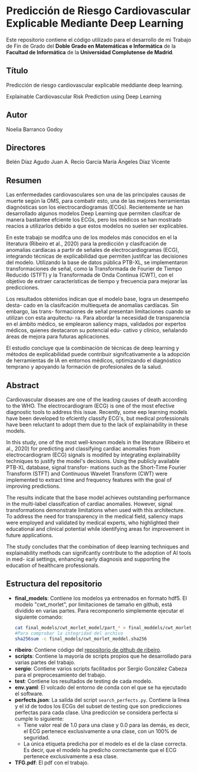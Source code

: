 # Predicción de Riesgo Cardiovascular Explicable Mediante Deep Learning

Este repositorio contiene el código utilizado para el desarrollo de mi Trabajo de Fin de Grado del **Doble Grado en Matemáticas e Informática** de la **Facultad de Informática** de la **Universidad Complutense de Madrid**.

## Título
Predicción de riesgo cardiovascular explicable meddiante deep learning.

Explainable Cardiovascular Risk Prediction using Deep Learning

## Autor
Noelia Barranco Godoy
## Directores
Belén Díaz Agudo
Juan A. Recio García
María Ángeles Díaz Vicente

## Resumen
Las enfermedades cardiovasculares son una de las principales causas de muerte
según la OMS, para combatir esto, una de las mejores herramientas diagnósticas son
los electrocardiogramas (ECGs). Recientemente se han desarrollado algunos modelos
Deep Learning que permiten clasifcar de manera bastantee efciente los ECGs, pero
los médicos se han mostrado reacios a utilizarlos debido a que estos modelos no
suelen ser explicables.

En este trabajo se modifca uno de los modelos más conocidos en el la literatura
(Ribeiro et al., 2020) para la predicción y clasifcación de anomalías cardíacas a partir
de señales de electrocardiogramas (ECG), integrando técnicas de explicabilidad que
permiten justifcar las decisiones del modelo. Utilizando la base de datos pública
PTB-XL, se implementaron transformaciones de señal, como la Transformada de
Fourier de Tiempo Reducido (STFT) y la Transformada de Onda Continua (CWT),
con el objetivo de extraer características de tiempo y frecuencia para mejorar las
predicciones.

Los resultados obtenidos indican que el modelo base, logra un desempeño desta-
cado en la clasifcación multiequeta de anomalías cardíacas. Sin embargo, las trans-
formaciones de señal presentan limitaciones cuando se utilizan con esta arquitectu-
ra. Para abordar la necesidad de transparencia en el ámbito médico, se emplearon
saliency maps, validados por expertos médicos, quienes destacaron su potencial edu-
cativo y clínico, señalando áreas de mejora para futuras aplicaciones.

El estudio concluye que la combinación de técnicas de deep learning y métodos
de explicabilidad puede contribuir signifcativamente a la adopción de herramientas
de IA en entornos médicos, optimizando el diagnóstico temprano y apoyando la
formación de profesionales de la salud.

## Abstract
Cardiovascular diseases are one of the leading causes of death according to the
WHO. The electrocardiogram (ECG) is one of the most efective diagnostic tools
to address this issue. Recently, some eep learning models have been developed
to efciently classify ECG's, but medical professionals have been reluctant to adopt
them due to the lack of explainability in these models.

In this study, one of the most well-known models in the literature (Ribeiro et
al., 2020) for predicting and classifying cardiac anomalies from electrocardiogram
(ECG) signals is modifed by integrating explainability techniques to justify the
model's decisions. Using the publicly available PTB-XL database, signal transfor-
mations such as the Short-Time Fourier Transform (STFT) and Continuous Wavelet
Transform (CWT) were implemented to extract time and frequency features with
the goal of improving predictions.

The results indicate that the base model achieves outstanding performance in
the multi-label classifcation of cardiac anomalies. However, signal transformations
demonstrate limitations when used with this architecture. To address the need for transparency in the medical field, saliency maps were employed and validated
by medical experts, who highlighted their educational and clinical potential while
identifying areas for improvement in future applications.

The study concludes that the combination of deep learning techniques and explainability methods can signifcantly contribute to the adoption of AI tools in med-
ical settings, enhancing early diagnosis and supporting the education of healthcare
professionals.


## Estructura del repositorio
- **final_models**: Contiene los modelos ya entrenados en formato hdf5. El modelo "cwt_morlet", por limitaciones de tamaño en github, está dividido en varias partes. Para recomponerlo simplemente ejecutar el siguiente comando:
    ```bash
    cat final_models/cwt_morlet_model/part_* > final_moddels/cwt_morlet_model.hdf5
    #Para comprobar la integridad del archivo
    sha256sum -c final_models/cwt_morlet_moddel.sha256
    ```
- **ribeiro**: Contiene código del [repositorio de github de ribeiro](https://github.com/antonior92/automatic-ecg-diagnosis).
- **scripts**: Contiene la mayoría de scripts propios que he desarrollado para varias partes del trabajo.
- **sergio**: Contiene varios scripts facilitados por Sergio González Cabeza para el preprocesamiento del trabajo.
- **test**: Contiene los resultados de testing de cada modelo.
- **env.yaml**: El volcado del entorno de conda con el que se ha ejecutado el software.
- **perfects.json**: La salida del script `search_perfects.py`. Contiene la línea y el id de todos los ECGs del subset de testing que son predicciones perfectas para cada clase. Una predicción se considera perfecta si cumple lo siguiente:
    - Tiene valor real de 1.0 para una clase y 0.0 para las demás, es decir, el ECG pertenece exclusivamente a una clase, con un 100% de seguridad.
    - La única etiqueta predicha por el modelo es el de la clase correcta. Es decir, que el modelo ha predicho correctamente que el ECG pertenece exclusivamente a esa clase.
- **TFG.pdf**: El pdf con el trabajo.
